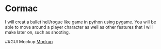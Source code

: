 # Cormac
I will creat a bullet hell/rogue like game in python using pygame. You will be able to move around a player character as well as other features that I will make later on, such as shooting.

##GUI Mockup
[Mockup]()
